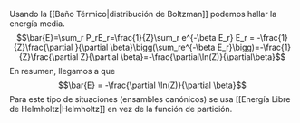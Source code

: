 Usando la [[Baño Térmico|distribución de Boltzman]] podemos hallar la energía media.
$$\bar{E}=\sum_r P_rE_r=\frac{1}{Z}\sum_r e^{-\beta E_r} E_r = -\frac{1}{Z}\frac{\partial }{\partial \beta}\bigg(\sum_re^{-\beta E_r}\bigg)=-\frac{1}{Z}\frac{\partial Z}{\partial \beta}=-\frac{\partial\ln(Z)}{\partial\beta}$$
En resumen, llegamos a que $$\bar{E} = -\frac{\partial \ln(Z)}{\partial \beta}$$Para este tipo de situaciones (ensambles canónicos) se usa [[Energía Libre de Helmholtz|Helmholtz]] en vez de la función de partición.